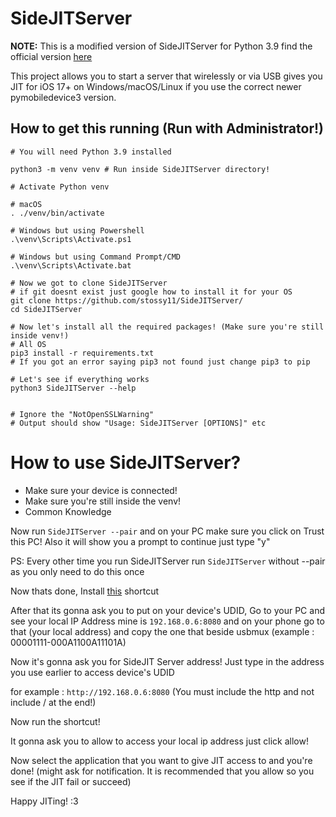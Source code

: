 # SideJITServer 

**NOTE:** This is a modified version of SideJITServer for Python 3.9 find the official version [here](https://github.com/nythepegasus/SideJITServer)

This project allows you to start a server that wirelessly or via USB gives you JIT for iOS 17+ on Windows/macOS/Linux if you use the correct newer pymobiledevice3 version.

## How to get this running (Run with Administrator!)


```
# You will need Python 3.9 installed

python3 -m venv venv # Run inside SideJITServer directory!

# Activate Python venv

# macOS
. ./venv/bin/activate

# Windows but using Powershell
.\venv\Scripts\Activate.ps1

# Windows but using Command Prompt/CMD
.\venv\Scripts\Activate.bat

# Now we got to clone SideJITServer
# if git doesnt exist just google how to install it for your OS
git clone https://github.com/stossy11/SideJITServer/
cd SideJITServer

# Now let's install all the required packages! (Make sure you're still inside venv!)
# All OS
pip3 install -r requirements.txt
# If you got an error saying pip3 not found just change pip3 to pip

# Let's see if everything works 
python3 SideJITServer --help


# Ignore the "NotOpenSSLWarning"
# Output should show "Usage: SideJITServer [OPTIONS]" etc

```

# How to use SideJITServer?
- Make sure your device is connected!
- Make sure you're still inside the venv!
- Common Knowledge
  
Now run `SideJITServer --pair` and on your PC make sure you click on Trust this PC!
Also it will show you a prompt to continue just type "y"

PS: Every other time you run SideJITServer run `SideJITServer` without --pair as you only need to do this once 

Now thats done, Install [this](https://www.icloud.com/shortcuts/b0ffc9c3f0e74e7a8f8052c89fa322cf) shortcut

After that its gonna ask you to put on your device's UDID, Go to your PC and see your local IP Address mine is `192.168.0.6:8080` and on your phone go to that (your local address) and copy the one that beside usbmux (example : 00001111-000A1100A11101A)

Now it's gonna ask you for SideJIT Server address! Just type in the address you use earlier to access device's UDID

for example : `http://192.168.0.6:8080` (You must include the http and not include / at the end!)

Now run the shortcut!

It gonna ask you to allow to access your local ip address just click allow!

Now select the application that you want to give JIT access to and you're done! (might ask for notification. It is recommended that you allow so you see if the JIT fail or succeed)

Happy JITing! :3
